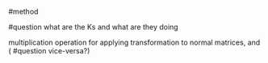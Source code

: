 #method

#question what are the Ks and what are they doing

multiplication operation for applying transformation to normal matrices, and ( #question vice-versa?)